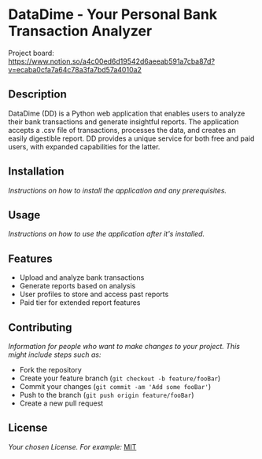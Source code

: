 # DataDime - Your Personal Bank Transaction Analyzer

Project board: https://www.notion.so/a4c00ed6d19542d6aeeab591a7cba87d?v=ecaba0cfa7a64c78a3fa7bd57a4010a2

## Description

DataDime (DD) is a Python web application that enables users to analyze their bank transactions and generate insightful reports. The application accepts a .csv file of transactions, processes the data, and creates an easily digestible report. DD provides a unique service for both free and paid users, with expanded capabilities for the latter.

## Installation

*Instructions on how to install the application and any prerequisites.*

## Usage

*Instructions on how to use the application after it's installed.*

## Features

- Upload and analyze bank transactions
- Generate reports based on analysis
- User profiles to store and access past reports
- Paid tier for extended report features

## Contributing

*Information for people who want to make changes to your project. This might include steps such as:*

- Fork the repository
- Create your feature branch (`git checkout -b feature/fooBar`)
- Commit your changes (`git commit -am 'Add some fooBar'`)
- Push to the branch (`git push origin feature/fooBar`)
- Create a new pull request

## License

*Your chosen License. For example:* [MIT](https://choosealicense.com/licenses/mit/)
